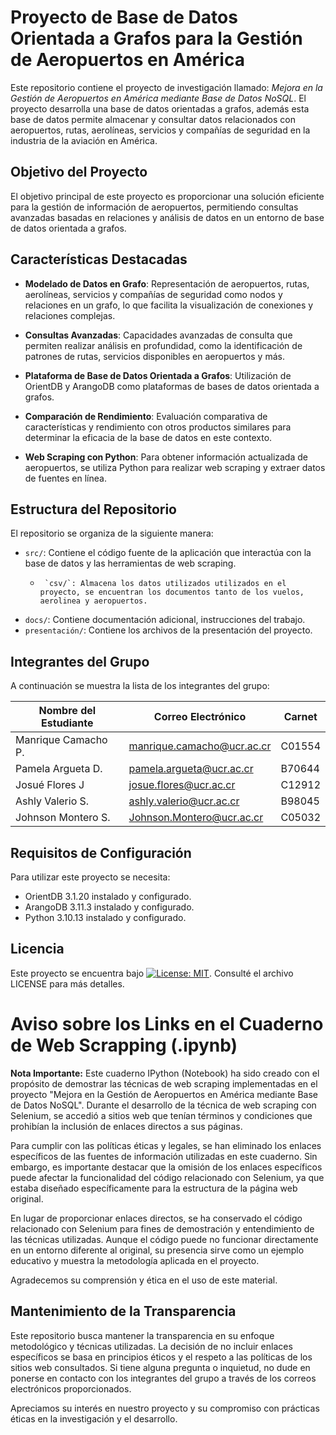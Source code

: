 # Proyecto de Base de Datos Orientada a Grafos para la Gestión de Aeropuertos en América

Este repositorio contiene el proyecto de investigación llamado: *Mejora en la Gestión de Aeropuertos en América mediante Base de Datos NoSQL*. El proyecto desarrolla una base de datos orientadas a grafos, además esta base de datos permite almacenar y consultar datos relacionados con aeropuertos, rutas, aerolíneas, servicios y compañías de seguridad en la industria de la aviación en América.

## Objetivo del Proyecto

El objetivo principal de este proyecto es proporcionar una solución eficiente para la gestión de información de aeropuertos, permitiendo consultas avanzadas basadas en relaciones y análisis de datos en un entorno de base de datos orientada a grafos.

## Características Destacadas

-   **Modelado de Datos en Grafo**: Representación de aeropuertos, rutas, aerolíneas, servicios y compañías de seguridad como nodos y relaciones en un grafo, lo que facilita la visualización de conexiones y relaciones complejas.

-   **Consultas Avanzadas**: Capacidades avanzadas de consulta que permiten realizar análisis en profundidad, como la identificación de patrones de rutas, servicios disponibles en aeropuertos y más.

-   **Plataforma de Base de Datos Orientada a Grafos**: Utilización de OrientDB y ArangoDB como plataformas de bases de datos orientada a grafos.

-   **Comparación de Rendimiento**: Evaluación comparativa de características y rendimiento con otros productos similares para determinar la eficacia de la base de datos en este contexto.

-   **Web Scraping con Python**: Para obtener información actualizada de aeropuertos, se utiliza Python para realizar web scraping y extraer datos de fuentes en línea.

## Estructura del Repositorio

El repositorio se organiza de la siguiente manera:

-   `src/`: Contiene el código fuente de la aplicación que interactúa con la base de datos y las herramientas de web scraping.
    -      `csv/`: Almacena los datos utilizados utilizados en el proyecto, se encuentran los documentos tanto de los vuelos, aerolinea y aeropuertos.
-   `docs/`: Contiene documentación adicional, instrucciones del trabajo.
-   `presentación/`: Contiene los archivos de la presentación del proyecto.

## Integrantes del Grupo

A continuación se muestra la lista de los integrantes del grupo:

| Nombre del Estudiante  | Correo Electrónico         | Carnet |
|------------------------|----------------------------|--------|
| Manrique Camacho P.    | manrique.camacho@ucr.ac.cr | C01554 |
| Pamela Argueta D.      | pamela.argueta@ucr.ac.cr   | B70644 |
| Josué Flores J         | josue.flores@ucr.ac.cr     | C12912 | 
| Ashly Valerio S.       | ashly.valerio@ucr.ac.cr    | B98045 |
| Johnson Montero S.     | Johnson.Montero@ucr.ac.cr  | C05032 |

## Requisitos de Configuración

Para utilizar este proyecto se necesita:

-   OrientDB 3.1.20 instalado y configurado.
-   ArangoDB 3.11.3 instalado y configurado.
-   Python 3.10.13 instalado y configurado.

## Licencia

Este proyecto se encuentra bajo [![License: MIT](https://img.shields.io/badge/License-MIT-yellow.svg)](https://opensource.org/licenses/MIT). Consulté el archivo LICENSE para más detalles.

# Aviso sobre los Links en el Cuaderno de Web Scrapping (.ipynb)

**Nota Importante:**
Este cuaderno IPython (Notebook) ha sido creado con el propósito de demostrar las técnicas de web scraping implementadas en el proyecto "Mejora en la Gestión de Aeropuertos en América mediante Base de Datos NoSQL". Durante el desarrollo de la técnica de web scraping con Selenium, se accedió a sitios web que tenían términos y condiciones que prohibían la inclusión de enlaces directos a sus páginas.

Para cumplir con las políticas éticas y legales, se han eliminado los enlaces específicos de las fuentes de información utilizadas en este cuaderno. Sin embargo, es importante destacar que la omisión de los enlaces específicos puede afectar la funcionalidad del código relacionado con Selenium, ya que estaba diseñado específicamente para la estructura de la página web original.

En lugar de proporcionar enlaces directos, se ha conservado el código relacionado con Selenium para fines de demostración y entendimiento de las técnicas utilizadas. Aunque el código puede no funcionar directamente en un entorno diferente al original, su presencia sirve como un ejemplo educativo y muestra la metodología aplicada en el proyecto.

Agradecemos su comprensión y ética en el uso de este material.

## Mantenimiento de la Transparencia

Este repositorio busca mantener la transparencia en su enfoque metodológico y técnicas utilizadas. La decisión de no incluir enlaces específicos se basa en principios éticos y el respeto a las políticas de los sitios web consultados. Si tiene alguna pregunta o inquietud, no dude en ponerse en contacto con los integrantes del grupo a través de los correos electrónicos proporcionados.

Apreciamos su interés en nuestro proyecto y su compromiso con prácticas éticas en la investigación y el desarrollo.
